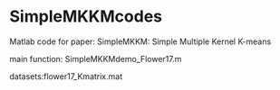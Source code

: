 # SimpleMKKMcodes

Matlab code for paper: SimpleMKKM: Simple Multiple Kernel K-means

main function: SimpleMKKMdemo_Flower17.m

datasets:flower17_Kmatrix.mat
